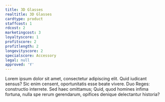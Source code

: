 ```yaml
---
title: 3D Glasses
realtitle: 3D Glasses
cardtype: product
staffcost: 1
rdcost: 2
marketingcost: 3
loyaltyscore: 1
profitscore: 2
profitlength: 2
longevityscore: 2
specialscore: Accessory
legal: null
approved: 'Y'
---
```


Lorem ipsum dolor sit amet, consectetur adipiscing elit. Quid iudicant sensus? Sic enim censent, oportunitatis esse beate vivere. Duo Reges: constructio interrete. Sed haec omittamus; Quid, quod homines infima fortuna, nulla spe rerum gerendarum, opifices denique delectantur historia?
